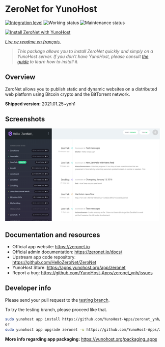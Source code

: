 <!--
N.B.: This README was automatically generated by https://github.com/YunoHost/apps/tree/master/tools/README-generator
It shall NOT be edited by hand.
-->

# ZeroNet for YunoHost

[![Integration level](https://dash.yunohost.org/integration/zeronet.svg)](https://dash.yunohost.org/appci/app/zeronet) ![Working status](https://ci-apps.yunohost.org/ci/badges/zeronet.status.svg) ![Maintenance status](https://ci-apps.yunohost.org/ci/badges/zeronet.maintain.svg)

[![Install ZeroNet with YunoHost](https://install-app.yunohost.org/install-with-yunohost.svg)](https://install-app.yunohost.org/?app=zeronet)

*[Lire ce readme en français.](./README_fr.md)*

> *This package allows you to install ZeroNet quickly and simply on a YunoHost server.
If you don't have YunoHost, please consult [the guide](https://yunohost.org/#/install) to learn how to install it.*

## Overview

ZeroNet allows you to publish static and dynamic websites on a distributed web platform using Bitcoin crypto and the BitTorrent network.


**Shipped version:** 2021.01.25~ynh1

## Screenshots

![Screenshot of ZeroNet](./doc/screenshots/screenshot.png)

## Documentation and resources

* Official app website: <https://zeronet.io>
* Official admin documentation: <https://zeronet.io/docs/>
* Upstream app code repository: <https://github.com/HelloZeroNet/ZeroNet>
* YunoHost Store: <https://apps.yunohost.org/app/zeronet>
* Report a bug: <https://github.com/YunoHost-Apps/zeronet_ynh/issues>

## Developer info

Please send your pull request to the [testing branch](https://github.com/YunoHost-Apps/zeronet_ynh/tree/testing).

To try the testing branch, please proceed like that.

``` bash
sudo yunohost app install https://github.com/YunoHost-Apps/zeronet_ynh/tree/testing --debug
or
sudo yunohost app upgrade zeronet -u https://github.com/YunoHost-Apps/zeronet_ynh/tree/testing --debug
```

**More info regarding app packaging:** <https://yunohost.org/packaging_apps>
